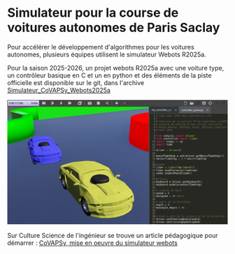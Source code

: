 # Simulateur pour la course de voitures autonomes de Paris Saclay

Pour accélérer le développement d'algorithmes pour les voitures autonomes, plusieurs équipes utilisent le simulateur Webots R2025a.

Pour la saison 2025-2026, un projet webots R2025a avec une voiture type, un contrôleur basique en C et un en python et des éléments de la piste officielle est disponible sur le git, dans l'archive [Simulateur_CoVAPSy_Webots2025a](https://github.com/ajuton-ens/CourseVoituresAutonomesSaclay/blob/main/Simulator/Simulateur_CoVAPSy_Webots2025a_Base.zip)

![copie d'écran Webots](images/SimulateurCoVAPSy_Webots2023b.png)

Sur Culture Science de l'ingénieur se trouve un article pédagogique pour démarrer : [CoVAPSy, mise en oeuvre du simulateur webots](https://sti.eduscol.education.fr/si-ens-paris-saclay/ressources_pedagogiques/covapsy-mise-en-oeuvre-du-simulateur-webots)

